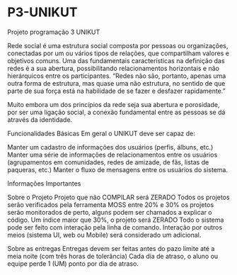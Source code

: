 # P3-UNIKUT
                              
Projeto programação 3 UNIKUT 

Rede social é uma estrutura social composta por pessoas ou organizações, conectadas por um ou vários tipos de relações, que compartilham valores e objetivos comuns. Uma das fundamentais características na definição das redes é a sua abertura, possibilitando relacionamentos horizontais e não hierárquicos entre os participantes. “Redes não são, portanto, apenas uma outra forma de estrutura, mas quase uma não estrutura, no sentido de que parte de sua força está na habilidade de se fazer e desfazer rapidamente.”

Muito embora um dos princípios da rede seja sua abertura e porosidade, por ser uma ligação social, a conexão fundamental entre as pessoas se dá através da identidade.

Funcionalidades Básicas
Em geral o UNIKUT deve ser capaz de:

Manter um cadastro de informações dos usuários (perfis, álbuns, etc.)
Manter uma série de informações de relacionamentos entre os usuários (agrupamentos em comunidades, redes de amizade, de fãs, listas de paqueras, etc.)
Manter o fluxo de mensagens entre os usuários do sistema.

Informações Importantes

Sobre o Projeto
Projeto que não COMPILAR será ZERADO
Todos os projetos serão verificados pela ferramenta MOSS
entre 20% e 30% os projetos serão monitorados de perto, alguns podem ser chamados a explicar o código.
Um índice maior que 30%, o projeto será ZERADO
Todo o sistema pode ser feito com interação pela linha de comando. Interação por outros meios (sistema UI, web ou Mobile) será considerado um adicional.


Sobre as entregas
Entregas devem ser feitas antes do pazo limite até a meia noite (com três horas de tolerância)
Cada dia de atraso, o aluno ou equipe perde 1 (UM) ponto por dia de atraso.
